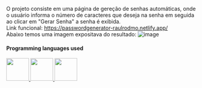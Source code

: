 O projeto consiste em uma página de gereção de senhas automáticas, onde o usuário informa o número de caracteres que deseja na senha em seguida ao clicar em "Gerar Senha" a senha é exibida.
<br>
Link funcional: https://passwordgenerator-raulrodmo.netlify.app/
<br>
Abaixo temos uma imagem expositava do resultado:
![image](https://user-images.githubusercontent.com/102265187/184506427-023116e5-e844-4dbf-af37-55c7226d5753.png)
#### Programming languages used
<div>
      <a href="https://github.com/raulrodmo">
            <img id="html" src="https://cdn-icons-png.flaticon.com/512/1051/1051277.png" width="60" height="60"/>
            <img id="css" src="https://cdn-icons-png.flaticon.com/512/732/732190.png" width="60" height="60"/>
            <img id="js" src="https://cdn-icons-png.flaticon.com/512/1199/1199124.png" width="60" height="60"/>
</div> 
